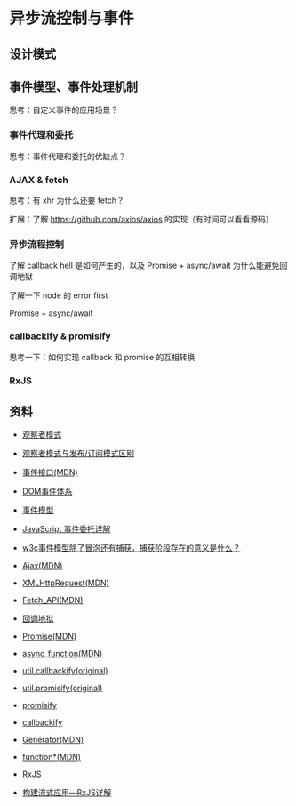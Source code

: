 # 异步流控制与事件

## 设计模式

## 事件模型、事件处理机制

思考：自定义事件的应用场景？

### 事件代理和委托

思考：事件代理和委托的优缺点？

### AJAX & fetch

思考：有 xhr 为什么还要 fetch？

扩展：了解 https://github.com/axios/axios 的实现（有时间可以看看源码）

### 异步流程控制

了解 callback hell 是如何产生的，以及 Promise + async/await 为什么能避免回调地狱

了解一下 node 的 error first

Promise + async/await

### callbackify & promisify

思考一下：如何实现 callback 和 promise 的互相转换

### RxJS


## 资料

* [观察者模式](https://addyosmani.com/resources/essentialjsdesignpatterns/book/#observerpatternjavascript)
* [观察者模式与发布/订阅模式区别](https://www.cnblogs.com/lovesong/p/5272752.html)


* [事件接口(MDN)](https://developer.mozilla.org/en-US/docs/Web/API/Event)
* [DOM事件体系](https://www.w3.org/TR/DOM-Level-3-Events/#dom-event-architecture)
* [事件模型](http://javascript.ruanyifeng.com/dom/event.html)
* [JavaScript 事件委托详解](https://zhuanlan.zhihu.com/p/26536815)
* [w3c事件模型除了冒泡还有捕获，捕获阶段存在的意义是什么？](https://www.zhihu.com/question/39474653)


* [Ajax(MDN)](https://developer.mozilla.org/zh-CN/docs/Web/Guide/AJAX)
* [XMLHttpRequest(MDN)](https://developer.mozilla.org/en-US/docs/Web/API/XMLHttpRequest)
* [Fetch_API(MDN)](https://developer.mozilla.org/zh-CN/docs/Web/API/Fetch_API)


* [回调地狱](http://callbackhell.com/)
* [Promise(MDN)](https://developer.mozilla.org/en-US/docs/Web/JavaScript/Reference/Global_Objects/Promise)
* [async_function(MDN)](https://developer.mozilla.org/en-US/docs/Web/JavaScript/Reference/Statements/async_function)


* [util.callbackify(original)](https://nodejs.org/dist/latest-v9.x/docs/api/util.html#util_util_callbackify_original)
* [util.promisify(original)](https://nodejs.org/dist/latest-v9.x/docs/api/util.html#util_util_promisify_original)
* [promisify](https://github.com/nodejs/node/blob/e3d05a61215b2958cc1951759e08e816b35f5027/lib/internal/util.js#L255-L290)
* [callbackify](https://github.com/nodejs/node/blob/e3d05a61215b2958cc1951759e08e816b35f5027/lib/util.js#L370-L395)


* [Generator(MDN)](https://developer.mozilla.org/zh-CN/docs/Web/JavaScript/Reference/Global_Objects/Generator)
* [function\*(MDN)](https://developer.mozilla.org/en-US/docs/Web/JavaScript/Reference/Statements/function%2A)


* [RxJS](https://rxjs-dev.firebaseapp.com/)
* [构建流式应用—RxJS详解](https://github.com/joeyguo/blog/issues/11)